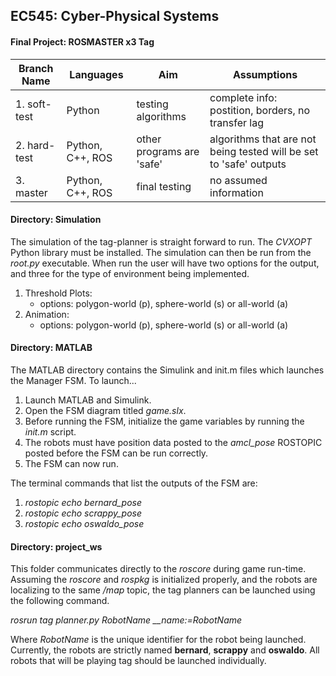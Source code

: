 ## EC545: Cyber-Physical Systems
#### Final Project: ROSMASTER x3 Tag

| Branch Name | Languages | Aim | Assumptions |
| -- | -- | -- | -- |
| 1. soft-test | Python | testing algorithms | complete info: postition, borders, no transfer lag |
| 2. hard-test | Python, C++, ROS | other programs are 'safe' | algorithms that are not being tested will be set to 'safe' outputs |
| 3. master | Python, C++, ROS | final testing | no assumed information |

#### Directory: Simulation
The simulation of the tag-planner is straight forward to run. The *CVXOPT* Python library must be installed. The simulation can then be run from the *root.py* executable. When run the user will have two options for the output, and three for the type of environment being implemented.

1. Threshold Plots:
    - options: polygon-world (p), sphere-world (s) or all-world (a)
2. Animation:
    - options: polygon-world (p), sphere-world (s) or all-world (a)


#### Directory: MATLAB
The MATLAB directory contains the Simulink and init.m files which launches the Manager FSM. To launch...

1. Launch MATLAB and Simulink.
2. Open the FSM diagram titled *game.slx*.
3. Before running the FSM, initialize the game variables by running the *init.m* script.
4. The robots must have position data posted to the *amcl_pose* ROSTOPIC posted before the FSM can be run correctly.
5. The FSM can now run.

The terminal commands that list the outputs of the FSM are:

1. *rostopic echo bernard_pose*
2. *rostopic echo scrappy_pose*
3. *rostopic echo oswaldo_pose*

#### Directory: project_ws
This folder communicates directly to the *roscore* during game run-time. Assuming the *roscore* and *rospkg* is initialized properly, and the robots are localizing to the same */map* topic, the tag planners can be launched using the following command.

*rosrun tag planner.py RobotName __name:=RobotName*

Where *RobotName* is the unique identifier for the robot being launched. Currently, the robots are strictly named **bernard**, **scrappy** and **oswaldo**. All robots that will be playing tag should be launched individually.
